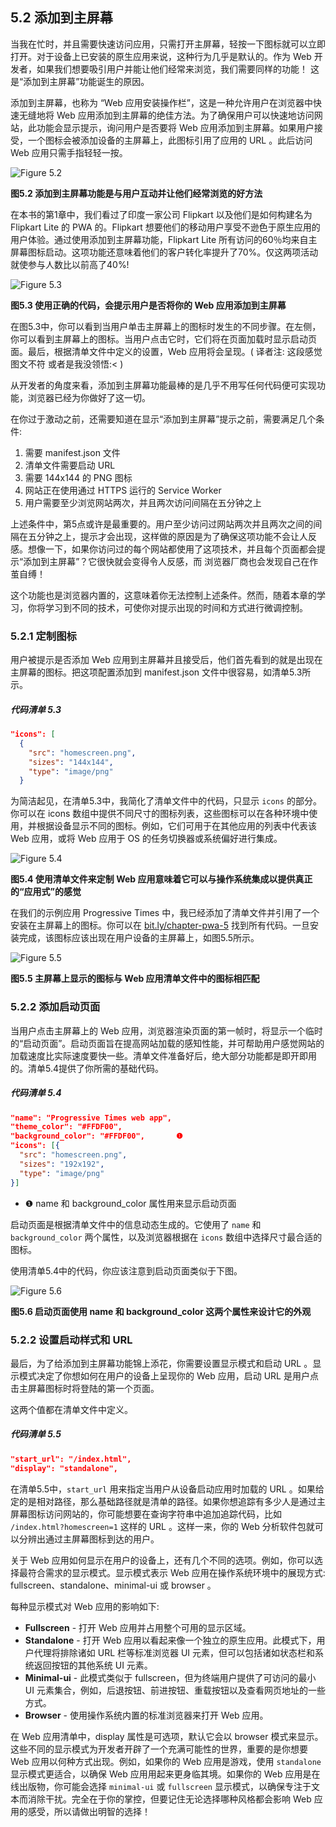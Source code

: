 ## 5.2 添加到主屏幕

当我在忙时，并且需要快速访问应用，只需打开主屏幕，轻按一下图标就可以立即打开。对于设备上已安装的原生应用来说，这种行为几乎是默认的。作为 Web 开发者，如果我们想要吸引用户并能让他们经常来浏览，我们需要同样的功能！ 这是“添加到主屏幕”功能诞生的原因。

添加到主屏幕，也称为 “Web 应用安装操作栏”，这是一种允许用户在浏览器中快速无缝地将 Web 应用添加到主屏幕的绝佳方法。为了确保用户可以快速地访问网站，此功能会显示提示，询问用户是否要将 Web 应用添加到主屏幕。如果用户接受，一个图标会被添加设备的主屏幕上，此图标引用了应用的 URL 。此后访问 Web 应用只需手指轻轻一按。

![Figure 5.2](../assets/figure5.2.png)

**图5.2 添加到主屏幕功能是与用户互动并让他们经常浏览的好方法**

在本书的第1章中，我们看过了印度一家公司 Flipkart 以及他们是如何构建名为 Flipkart Lite 的 PWA 的。Flipkart 想要他们的移动用户享受不逊色于原生应用的用户体验。通过使用添加到主屏幕功能，Flipkart Lite 所有访问的60％均来自主屏幕图标启动。这项功能还意味着他们的客户转化率提升了70%。仅这两项活动就使参与人数比以前高了40%!

![Figure 5.3](../assets/figure5.3.png)

**图5.3 使用正确的代码，会提示用户是否将你的 Web 应用添加到主屏幕**

在图5.3中，你可以看到当用户单击主屏幕上的图标时发生的不同步骤。在左侧，你可以看到主屏幕上的图标。当用户点击它时，它们将在页面加载时显示启动页面。最后，根据清单文件中定义的设置，Web 应用将会呈现。( 译者注: 这段感觉图文不符 或者是我没领悟:< )

从开发者的角度来看，添加到主屏幕功能最棒的是几乎不用写任何代码便可实现功能，浏览器已经为你做好了这一切。

在你过于激动之前，还需要知道在显示“添加到主屏幕”提示之前，需要满足几个条件:

  1. 需要 manifest.json 文件
  2. 清单文件需要启动 URL
  3. 需要 144x144 的 PNG 图标
  4. 网站正在使用通过 HTTPS 运行的 Service Worker
  5. 用户需要至少浏览网站两次，并且两次访问间隔在五分钟之上

上述条件中，第5点或许是最重要的。用户至少访问过网站两次并且两次之间的间隔在五分钟之上，提示才会出现，这样做的原因是为了确保这项功能不会让人反感。想像一下，如果你访问过的每个网站都使用了这项技术，并且每个页面都会提示“添加到主屏幕”？它很快就会变得令人反感，而 浏览器厂商也会发现自己在作茧自缚！

这个功能也是浏览器内置的，这意味着你无法控制上述条件。然而，随着本章的学习，你将学习到不同的技术，可使你对提示出现的时间和方式进行微调控制。

### 5.2.1 定制图标

用户被提示是否添加 Web 应用到主屏幕并且接受后，他们首先看到的就是出现在主屏幕的图标。把这项配置添加到 manifest.json 文件中很容易，如清单5.3所示。

##### 代码清单 5.3

```json
"icons": [
  {
    "src": "homescreen.png",
    "sizes": "144x144",
    "type": "image/png"
  }
```

为简洁起见，在清单5.3中，我简化了清单文件中的代码，只显示 `icons` 的部分。你可以在 icons 数组中提供不同尺寸的图标列表，这些图标可以在各种环境中使用，并根据设备显示不同的图标。例如，它们可用于在其他应用的列表中代表该 Web 应用，或将 Web 应用于 OS 的任务切换器或系统偏好进行集成。

![Figure 5.4](../assets/figure5.4.png)

**图5.4 使用清单文件来定制 Web 应用意味着它可以与操作系统集成以提供真正的“应用式”的感觉**

在我们的示例应用 Progressive Times 中，我已经添加了清单文件并引用了一个安装在主屏幕上的图标。你可以在 [bit.ly/chapter-pwa-5](bit.ly/chapter-pwa-5) 找到所有代码。一旦安装完成，该图标应该出现在用户设备的主屏幕上，如图5.5所示。

![Figure 5.5](../assets/figure5.5.png)

**图5.5 主屏幕上显示的图标与 Web 应用清单文件中的图标相匹配**

### 5.2.2 添加启动页面

当用户点击主屏幕上的 Web 应用，浏览器渲染页面的第一帧时，将显示一个临时的“启动页面”。启动页面旨在提高网站加载的感知性能，并可帮助用户感觉网站的加载速度比实际速度要快一些。清单文件准备好后，绝大部分功能都是即开即用的。清单5.4提供了你所需的基础代码。

##### 代码清单 5.4

```json
"name": "Progressive Times web app",
"theme_color": "#FFDF00",
"background_color": "#FFDF00",       ❶
"icons": [{
  "src": "homescreen.png",
  "sizes": "192x192",
  "type": "image/png"
}]
```

* ❶ name 和 background_color 属性用来显示启动页面

启动页面是根据清单文件中的信息动态生成的。它使用了 `name` 和 `background_color` 两个属性，以及浏览器根据在 `icons` 数组中选择尺寸最合适的图标。

使用清单5.4中的代码，你应该注意到启动页面类似于下图。

![Figure 5.6](../assets/figure5.6.png)

**图5.6 启动页面使用 name 和 background_color 这两个属性来设计它的外观**

### 5.2.2 设置启动样式和 URL

最后，为了给添加到主屏幕功能锦上添花，你需要设置显示模式和启动 URL 。显示模式决定了你想如何在用户的设备上呈现你的 Web 应用，启动 URL 是用户点击主屏幕图标时将登陆的第一个页面。

这两个值都在清单文件中定义。

##### 代码清单 5.5

```json
"start_url": "/index.html",
"display": "standalone",
```

在清单5.5中，`start_url` 用来指定当用户从设备启动应用时加载的 URL 。如果给定的是相对路径，那么基础路径就是清单的路径。如果你想追踪有多少人是通过主屏幕图标访问网站的，你可能想要在查询字符串中追加追踪代码，比如 `/index.html?homescreen=1` 这样的 URL 。这样一来，你的 Web 分析软件包就可以分辨出通过主屏幕图标到达的用户。

关于 Web 应用如何显示在用户的设备上，还有几个不同的选项。例如，你可以选择最符合需求的显示模式。显示模式表示 Web 应用在操作系统环境中的展现方式: fullscreen、standalone、minimal-ui 或 browser 。

每种显示模式对 Web 应用的影响如下:

  * **Fullscreen** - 打开 Web 应用并占用整个可用的显示区域。
  * **Standalone** - 打开 Web 应用以看起来像一个独立的原生应用。此模式下，用户代理将排除诸如 URL 栏等标准浏览器 UI 元素，但可以包括诸如状态栏和系统返回按钮的其他系统 UI 元素。
  * **Minimal-ui** - 此模式类似于 fullscreen，但为终端用户提供了可访问的最小 UI 元素集合，例如，后退按钮、前进按钮、重载按钮以及查看网页地址的一些方式。
  * **Browser** - 使用操作系统内置的标准浏览器来打开 Web 应用。

在 Web 应用清单中，display 属性是可选项，默认它会以 browser 模式来显示。这些不同的显示模式为开发者开辟了一个充满可能性的世界，重要的是你想要 Web 应用以何种方式出现。例如，如果你的 Web 应用是游戏，使用 `standalone` 显示模式更适合，以确保 Web 应用用起来更身临其境。如果你的 Web 应用是在线出版物，你可能会选择 `minimal-ui` 或 `fullscreen` 显示模式，以确保专注于文本而消除干扰。完全在于你的掌控，但要记住无论选择哪种风格都会影响 Web 应用的感受，所以请做出明智的选择！
